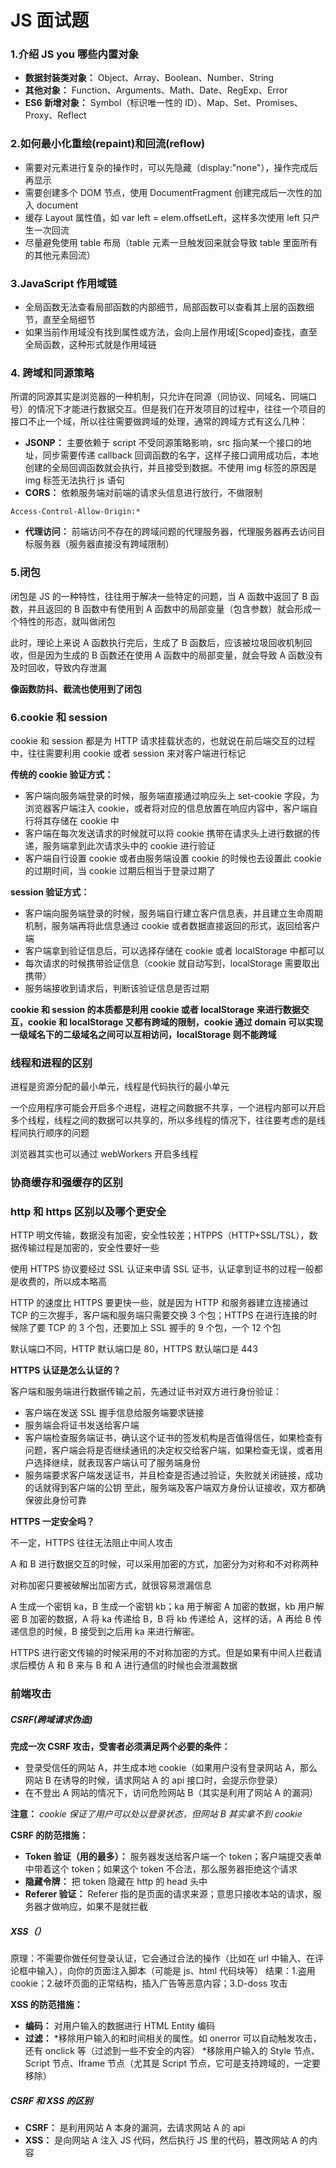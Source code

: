 # JS 面试题

### 1.介绍 JS you 哪些内置对象

- **数据封装类对象：** Object、Array、Boolean、Number、String
- **其他对象：** Function、Arguments、Math、Date、RegExp、Error
- **ES6 新增对象：** Symbol（标识唯一性的 ID）、Map、Set、Promises、Proxy、Reflect

### 2.如何最小化重绘(repaint)和回流(reflow)

- 需要对元素进行复杂的操作时，可以先隐藏（display:"none"），操作完成后再显示
- 需要创建多个 DOM 节点，使用 DocumentFragment 创建完成后一次性的加入 document
- 缓存 Layout 属性值，如 var left = elem.offsetLeft，这样多次使用 left 只产生一次回流
- 尽量避免使用 table 布局（table 元素一旦触发回来就会导致 table 里面所有的其他元素回流）

### 3.JavaScript 作用域链

- 全局函数无法查看局部函数的内部细节，局部函数可以查看其上层的函数细节，直至全局细节
- 如果当前作用域没有找到属性或方法，会向上层作用域[Scoped]查找，直至全局函数，这种形式就是作用域链

### 4. 跨域和同源策略

所谓的同源其实是浏览器的一种机制，只允许在同源（同协议、同域名、同端口号）的情况下才能进行数据交互。但是我们在开发项目的过程中，往往一个项目的接口不止一个域，所以往往需要做跨域的处理，通常的跨域方式有这么几种：

- **JSONP：** 主要依赖于 script 不受同源策略影响，src 指向某一个接口的地址，同步需要传递 callback 回调函数的名字，这样子接口调用成功后，本地创建的全局回调函数就会执行，并且接受到数据。不使用 img 标签的原因是 img 标签无法执行 js 语句
- **CORS：** 依赖服务端对前端的请求头信息进行放行，不做限制

```
Access-Control-Allow-Origin:*
```

- **代理访问：** 前端访问不存在的跨域问题的代理服务器，代理服务器再去访问目标服务器（服务器直接没有跨域限制）

### 5.闭包

闭包是 JS 的一种特性，往往用于解决一些特定的问题，当 A 函数中返回了 B 函数，并且返回的 B 函数中有使用到 A 函数中的局部变量（包含参数）就会形成一个特性的形态，就叫做闭包

此时，理论上来说 A 函数执行完后，生成了 B 函数后，应该被垃圾回收机制回收，但是因为生成的 B 函数还在使用 A 函数中的局部变量，就会导致 A 函数没有及时回收，导致内存泄漏

**像函数防抖、截流也使用到了闭包**

### 6.cookie 和 session

cookie 和 session 都是为 HTTP 请求挂载状态的，也就说在前后端交互的过程中，往往需要利用 cookie 或者 session 来对客户端进行标记

**传统的 cookie 验证方式：**

- 客户端向服务端登录的时候，服务端直接通过响应头上 set-cookie 字段，为浏览器客户端注入 cookie，或者将对应的信息放置在响应内容中，客户端自行将其存储在 cookie 中
- 客户端在每次发送请求的时候就可以将 cookie 携带在请求头上进行数据的传递，服务端拿到此次请求头中的 cookie 进行验证
- 客户端自行设置 cookie 或者由服务端设置 cookie 的时候也去设置此 cookie 的过期时间，当 cookie 过期后相当于登录过期了

**session 验证方式：**

- 客户端向服务端登录的时候，服务端自行建立客户信息表，并且建立生命周期机制，服务端再将此信息通过 cookie 或者数据直接返回的形式，返回给客户端
- 客户端拿到验证信息后，可以选择存储在 cookie 或者 localStorage 中都可以
- 每次请求的时候携带验证信息（cookie 就自动写到，localStorage 需要取出携带）
- 服务端接收到请求后，判断该验证信息是否过期

**cookie 和 session 的本质都是利用 cookie 或者 localStorage 来进行数据交互，cookie 和 localStorage 又都有跨域的限制，cookie 通过 domain 可以实现一级域名下的二级域名之间可以互相访问，localStorage 则不能跨域**

### 线程和进程的区别

进程是资源分配的最小单元，线程是代码执行的最小单元

一个应用程序可能会开启多个进程，进程之间数据不共享，一个进程内部可以开启多个线程，线程之间的数据可以共享的，所以多线程的情况下，往往要考虑的是线程间执行顺序的问题

浏览器其实也可以通过 webWorkers 开启多线程

### 协商缓存和强缓存的区别

### http 和 https 区别以及哪个更安全

HTTP 明文传输，数据没有加密，安全性较差；HTPPS（HTTP+SSL/TSL），数据传输过程是加密的，安全性要好一些

使用 HTTPS 协议要经过 SSL 认证来申请 SSL 证书，认证拿到证书的过程一般都是收费的，所以成本略高

HTTP 的速度比 HTTPS 要更快一些，就是因为 HTTP 和服务器建立连接通过 TCP 的三次握手，客户端和服务端只需要交换 3 个包；HTTPS 在进行连接的时候除了要 TCP 的 3 个包，还要加上 SSL 握手的 9 个包，一个 12 个包

默认端口不同，HTTP 默认端口是 80，HTTPS 默认端口是 443

**HTTPS 认证是怎么认证的？**

客户端和服务端进行数据传输之前，先通过证书对双方进行身份验证：

- 客户端在发送 SSL 握手信息给服务端要求链接
- 服务端会将证书发送给客户端
- 客户端检查服务端证书，确认这个证书的签发机构是否值得信任，如果检查有问题，客户端会将是否继续通讯的决定权交给客户端，如果检查无误，或者用户选择继续，就表现客户端认可了服务端身份
- 服务端要求客户端发送证书，并且检查是否通过验证，失败就关闭链接，成功的话就得到客户端的公钥
  至此，服务端及客户端双方身份认证接收，双方都确保彼此身份可靠

**HTTPS 一定安全吗？**

不一定，HTTPS 往往无法阻止中间人攻击

A 和 B 进行数据交互的时候，可以采用加密的方式，加密分为对称和不对称两种

对称加密只要被破解出加密方式，就很容易泄漏信息

A 生成一个密钥 ka，B 生成一个密钥 kb；ka 用于解密 A 加密的数据，kb 用户解密 B 加密的数据，A 将 ka 传递给 B，B 将 kb 传递给 A，这样的话，A 再给 B 传递信息的时候，B 接受到之后用 ka 来进行解密。

HTTPS 进行密文传输的时候采用的不对称加密的方式。但是如果有中间人拦截请求后模仿 A 和 B 来与 B 和 A 进行通信的时候也会泄漏数据

### 前端攻击

##### CSRF(跨域请求伪造)

**完成一次 CSRF 攻击，受害者必须满足两个必要的条件：**

- 登录受信任的网站 A，并生成本地 cookie（如果用户没有登录网站 A，那么网站 B 在诱导的时候，请求网站 A 的 api 接口时，会提示你登录）
- 在不登出 A 网站的情况下，访问危险网站 B（其实是利用了网站 A 的漏洞）

**注意：** _cookie 保证了用户可以处以登录状态，但网站 B 其实拿不到 cookie_

**CSRF 的防范措施：**

- **Token 验证（用的最多）：** 服务器发送给客户端一个 token；客户端提交表单中带着这个 token；如果这个 token 不合法，那么服务器拒绝这个请求
- **隐藏令牌：** 把 token 隐藏在 http 的 head 头中
- **Referer 验证：** Referer 指的是页面的请求来源；意思只接收本站的请求，服务器才做响应，如果不是就拦截

##### XSS（）

原理：不需要你做任何登录认证，它会通过合法的操作（比如在 url 中输入、在评论框中输入），向你的页面注入脚本（可能是 js、html 代码块等）
结果：1.盗用 cookie；2.破坏页面的正常结构，插入广告等恶意内容；3.D-doss 攻击

**XSS 的防范措施：**

- **编码：** 对用户输入的数据进行 HTML Entity 编码
- **过滤：**
  *移除用户输入的和时间相关的属性。如 onerror 可以自动触发攻击，还有 onclick 等（过滤到一些不安全的内容）
  *移除用户输入的 Style 节点、Script 节点、Iframe 节点（尤其是 Script 节点，它可是支持跨域的，一定要移除）

##### CSRF 和 XSS 的区别

- **CSRF：** 是利用网站 A 本身的漏洞，去请求网站 A 的 api
- **XSS：** 是向网站 A 注入 JS 代码，然后执行 JS 里的代码，篡改网站 A 的内容
